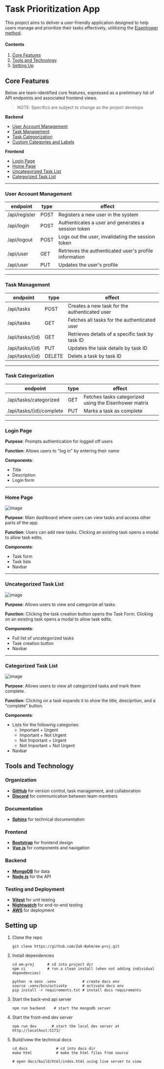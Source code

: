 # Task Prioritization App

This project aims to deliver a user-friendly application designed to help users manage and prioritize their tasks effectively, utilitizing the [Eisenhower method](https://asana.com/resources/eisenhower-matrix).

#### Contents

1. [Core Features](#core-features)
2. [Tools and Technology](#tools-and-technology)
3. [Setting Up](#setting-up)

## Core Features

Below are team-identified core features, expressed as a preliminary list of API endpoints and associated frontend views.

> NOTE: Specifics are subject to change as the project develops

**Backend**

- [User Account Management](#user-account-management)
- [Task Management](#task-management)
- [Task Categorization](#task-categorization)
- [Custom Categories and Labels](#custom-categories--labels-post-mvp)

**Frontend**

- [Login Page](#login-page)
- [Home Page](#home-page)
- [Uncategorized Task List](#uncategorized-task-list)
- [Categorized Task List](#categorized-task-list)

---

### User Account Management

| endpoint      | type | effect                                                 |
| ------------- | ---- | ------------------------------------------------------ |
| /api/register | POST | Registers a new user in the system                     |
| /api/login    | POST | Authenticates a user and generates a session token     |
| /api/logout   | POST | Logs out the user, invalidating the session token      |
| /api/user     | GET  | Retrieves the authenticated user's profile information |
| /api/user     | PUT  | Updates the user's profile                             |

---

### Task Management

| endpoint        | type   | effect                                          |
| --------------- | ------ | ----------------------------------------------- |
| /api/tasks      | POST   | Creates a new task for the authenticated user   |
| /api/tasks      | GET    | Fetches all tasks for the authenticated user    |
| /api/tasks/{id} | GET    | Retrieves details of a specific task by task ID |
| /api/tasks/{id} | PUT    | Updates the task details by task ID             |
| /api/tasks/{id} | DELETE | Delets a task by task ID                        |

---

### Task Categorization

| endpoint                 | type | effect                                                |
| ------------------------ | ---- | ----------------------------------------------------- |
| /api/tasks/categorized   | GET  | Fetches tasks categorized using the Eisenhower matrix |
| /api/tasks/{id}/complete | PUT  | Marks a task as complete                              |

---

### Login Page

**Purpose**: Prompts authentication for logged off users

**Function**: Allows users to "log in" by entering their name

**Components**:

- Title
- Description
- Login form

---

### Home Page

![image](https://github.com/user-attachments/assets/5f3f6275-22d9-4558-832d-001d9c82a05e)


**Purpose**: Main dashboard where users can view tasks and access other parts of the app.

**Function**: Users can add new tasks. Clicking an existing task opens a modal to allow task edits.

**Components**:

- Task form
- Task lists
- Navbar

---

### Uncategorized Task List

![image](https://github.com/user-attachments/assets/35e9f067-1ac7-48db-9414-c56e0a467a8e)


**Purpose**: Allows users to view and categorize all tasks

**Function**: Clicking the task creation button opens the Task Form. Clicking on an existing task opens a modal to allow task edits.

**Components**:

- Full list of uncategorized tasks
- Task creation button
- Navbar

---

### Categorized Task List

![image](https://github.com/user-attachments/assets/76282d2e-e8c7-45f3-901a-6488a3e81d02)


**Purpose**: Allows users to view all categorized tasks and mark them complete.

**Function**: Clicking on a task expands it to show the title, desciprtion, and a "complete" button.

**Components**:

- Lists for the following categories:
  - Important + Urgent
  - Important + Not Urgent
  - Not Important + Urgent
  - Not Important + Not Urgent
- Navbar

## Tools and Technology

### Organization

- [**GitHub**](https://github.com) for version control, task management, and collaboration
- [**Discord**](https://discord.com) for communication between team members

### Documentation

- [**Sphinx**](https://www.sphinx-doc.org/en/master/) for technical documentation

### Frontend

- [**Bootstrap**](https://getbootstrap.com/docs/5.3/getting-started/introduction/) for frontend design
- [**Vue.js**](https://vuejs.org/guide/introduction.html) for components and navigation

### Backend

- [**MongoDB**](https://www.mongodb.com) for data
- [**Node.js**](https://nodejs.org/docs/latest/api/) for the API

### Testing and Deployment

- [**Vitest**](https://vitest.dev/guide/) for unit testing
- [**Nightwatch**](https://nightwatchjs.org/guide/overview/what-is-nightwatch.html) for end-to-end testing
- [**AWS**](https://aws.amazon.com) for deployment

## Setting up

1. Clone the repo

   ```
   git clone https://github.com/Zak-Bahm/em-proj.git
   ```

2. Install dependencies

   ```
   cd em-proj      # cd into project dir
   npm ci          # run a clean install (when not adding individual dependencies)

   python -m venv .venv            # create docs env
   source .venv/bin/activate       # activate docs env
   pip install -r requirements.txt # install docs requirements
   ```
3. Start the back-end api server
   ```
   npm run backend    # start the mongodb server
   ```

4. Start the front-end dev server
    ```
    npm run dev       # start the local dev server at http://localhost:5173/
    ```

5. Build/view the technical docs

   ```
   cd docs             # cd into docs dir
   make html           # make the html files from source

   # open docs/build/html/index.html using live server to view
   ```
